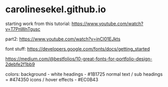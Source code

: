 # carolinesekel.github.io

starting work from this tutorial: 
https://www.youtube.com/watch?v=T7PnWnTgusc

part2:
https://www.youtube.com/watch?v=inCl01EJkts

font stuff:
https://developers.google.com/fonts/docs/getting_started


https://medium.com/@bestfolios/10-great-fonts-for-portfolio-design-2debfe2f1bb9


colors: 
background - white
headings - #1B1725
normal text / sub headings = #474350
icons / hover effects - #EC0B43
